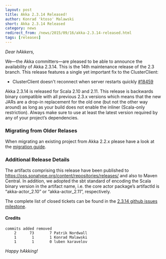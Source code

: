 ```yaml
---
layout: post
title: Akka 2.3.14 Released!
author: Konrad 'ktoso' Malawski
short: Akka 2.3.14 Released
category: news
redirect_from: /news/2015/09/16/akka-2.3.14-released.html
tags: [releases]
---
```


*Dear hAkkers,*

We—the Akka committers—are pleased to be able to announce the availability of Akka 2.3.14. 
This is the 14th maintenance release of the 2.3 branch. 
This release features a single yet important fix to the ClusterClient:

* ClusterClient doesn't reconnect when server restarts quickly [#18459](https://github.com/akka/akka/issues/18459)

Akka 2.3.14 is released for Scala 2.10 and 2.11. This release is backwards binary compatible with all previous 2.3.x versions which means that the new JARs are a drop-in replacement for the old one (but not the other way around) as long as your build does not enable the inliner (Scala-only restriction).
Always make sure to use at least the latest version required by any of your project’s dependencies.

### Migrating from Older Relases ###

When migrating an existing project from Akka 2.2.x please have a look at the [migration guide](https://doc.akka.io/docs/akka/2.3//project/migration-guide-2.2.x-2.3.x.html).

### Additional Release Details ###

The artifacts comprising this release have been published to https://oss.sonatype.org/content/repositories/releases/ and also to Maven Central. In addition, we adopted the sbt standard of encoding the Scala binary version in the artifact name, i.e. the core actor package’s artifactId is “akka-actor_2.10” or “akka-actor_2.11”, respectively.

The complete list of closed tickets can be found in the [2.3.14 github issues milestone](https://github.com/akka/akka/issues?q=milestone%3A2.3.14).

#### Credits ####

    commits added removed
        2      73       7 Patrik Nordwall
        1       1       1 Konrad Malawski
        1       1       0 luben karavelov


*Happy hAkking!*
